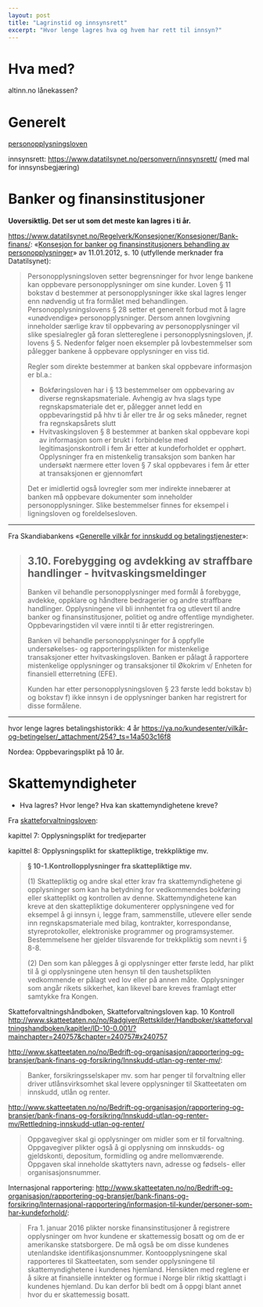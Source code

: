 ```yaml
---
layout: post
title: "Lagrinstid og innsynsrett"
excerpt: "Hvor lenge lagres hva og hvem har rett til innsyn?"
---
```


# Hva med?

altinn.no
lånekassen?

# Generelt

[personopplysningsloven](https://lovdata.no/dokument/NL/lov/2000-04-14-31)

innsynsrett: https://www.datatilsynet.no/personvern/innsynsrett/ (med mal for innsynsbegjæring)


# Banker og finansinstitusjoner

**Uoversiktlig. Det ser ut som det meste kan lagres i ti år.**

<https://www.datatilsynet.no/Regelverk/Konsesjoner/Konsesjoner/Bank-finans/>: «[Konsesjon for banker og finansinstitusjoners behandling av personopplysninger](https://www.datatilsynet.no/globalassets/global/05_regelverk/konsesjoner/bankkonsesjonen.pdf)» av 11.01.2012, s. 10 (utfyllende merknader fra Datatilsynet):

> Personopplysningsloven setter begrensninger for hvor lenge bankene kan oppbevare personopplysninger om sine kunder. Loven § 11 bokstav d bestemmer at personopplysninger ikke skal lagres lenger enn nødvendig ut fra formålet med behandlingen. Personopplysningslovens § 28 setter et generelt forbud mot å lagre «unødvendige» personopplysninger.  Dersom annen lovgivning inneholder særlige krav til oppbevaring av personopplysninger vil slike spesialregler gå foran slettereglene i personopplysningsloven, jf. lovens § 5. Nedenfor følger noen eksempler på lovbestemmelser som pålegger bankene å oppbevare opplysninger en viss tid.
>
> Regler som direkte bestemmer at banken skal oppbevare informasjon er bl.a.:
>
> * Bokføringsloven har i § 13 bestemmelser om oppbevaring av diverse regnskapsmateriale. Avhengig av hva slags type regnskapsmateriale det er, pålegger annet ledd en oppbevaringstid på hhv ti år eller tre år og seks måneder, regnet fra regnskapsårets slutt
> * Hvitvaskingsloven § 8 bestemmer at banken skal oppbevare kopi av informasjon som er brukt i forbindelse med legitimasjonskontroll i fem år etter at kundeforholdet er opphørt. Opplysninger fra en mistenkelig transaksjon som banken har undersøkt nærmere etter loven § 7 skal oppbevares i fem år etter at transaksjonen er gjennomført
>
> Det er imidlertid også lovregler som mer indirekte innebærer at banken må oppbevare dokumenter som inneholder personopplysninger. Slike bestemmelser finnes for eksempel i ligningsloven og foreldelsesloven.

* * *

Fra Skandiabankens «[Generelle vilkår for innskudd og betalingstjenester](https://skandiabanken.no/compliance/generelle-vilkar-for-innskudd-og-betalingstjenester/?id=519)»:

> ## 3.10. Forebygging og avdekking av straffbare handlinger - hvitvaskingsmeldinger
>
> Banken vil behandle personopplysninger med formål å forebygge, avdekke, oppklare og håndtere bedragerier og andre straffbare handlinger. Opplysningene vil bli innhentet fra og utlevert til andre banker og finansinstitusjoner, politiet og andre offentlige myndigheter. Oppbevaringstiden vil være inntil ti år etter registreringen.
>
> Banken vil behandle personopplysninger for å oppfylle undersøkelses- og rapporteringsplikten for mistenkelige transaksjoner etter hvitvaskingsloven. Banken er pålagt å rapportere mistenkelige opplysninger og transaksjoner til Økokrim v/ Enheten for finansiell etterretning (EFE).
>
> Kunden har etter personopplysningsloven § 23 første ledd bokstav b) og bokstav f) ikke innsyn i de opplysninger banken har registrert for disse formålene.


* * *

hvor lenge lagres betalingshistorikk: 4 år
<https://ya.no/kundesenter/vilkår-og-betingelser/_attachment/254?_ts=14a503c16f8>

Nordea: Oppbevaringsplikt på 10 år.


# Skattemyndigheter

* Hva lagres? Hvor lenge? Hva kan skattemyndighetene kreve?

Fra [skatteforvaltningsloven](https://lovdata.no/dokument/NL/lov/2016-05-27-14):

kapittel 7: Opplysningsplikt for tredjeparter

kapittel 8: Opplysningsplikt for skattepliktige, trekkpliktige mv.

> **§ 10-1.Kontrollopplysninger fra skattepliktige mv.**
>
> (1) Skattepliktig og andre skal etter krav fra skattemyndighetene gi opplysninger som kan ha betydning for vedkommendes bokføring eller skatteplikt og kontrollen av denne. Skattemyndighetene kan kreve at den skattepliktige dokumenterer opplysningene ved for eksempel å gi innsyn i, legge fram, sammenstille, utlevere eller sende inn regnskapsmateriale med bilag, kontrakter, korrespondanse, styreprotokoller, elektroniske programmer og programsystemer. Bestemmelsene her gjelder tilsvarende for trekkpliktig som nevnt i § 8-8.
>
> (2) Den som kan pålegges å gi opplysninger etter første ledd, har plikt til å gi opplysningene uten hensyn til den taushetsplikten vedkommende er pålagt ved lov eller på annen måte. Opplysninger som angår rikets sikkerhet, kan likevel bare kreves framlagt etter samtykke fra Kongen.

Skatteforvaltningshåndboken, Skatteforvaltningsloven kap. 10 Kontroll
<http://www.skatteetaten.no/no/Radgiver/Rettskilder/Handboker/skatteforvaltningshandboken/kapitler/ID-10-0.001/?mainchapter=240757&chapter=240757#x240757>


<http://www.skatteetaten.no/no/Bedrift-og-organisasjon/rapportering-og-bransjer/bank-finans-og-forsikring/Innskudd-utlan-og-renter-mv/>:

> Banker, forsikringsselskaper mv. som har penger til forvaltning eller driver utlånsvirksomhet skal levere opplysninger til Skatteetaten om innskudd, utlån og renter.

<http://www.skatteetaten.no/no/Bedrift-og-organisasjon/rapportering-og-bransjer/bank-finans-og-forsikring/Innskudd-utlan-og-renter-mv/Rettledning-innskudd-utlan-og-renter/>

> Oppgavegiver skal gi opplysninger om midler som er til forvaltning. Oppgavegiver plikter også å gi opplysning om innskudds- og gjeldskonti, depositum, formidling og andre mellomværende. Oppgaven skal inneholde skattyters navn, adresse og fødsels- eller organisasjonsnummer.

Internasjonal rapportering: <http://www.skatteetaten.no/no/Bedrift-og-organisasjon/rapportering-og-bransjer/bank-finans-og-forsikring/Internasjonal-rapportering/informasjon-til-kunder/personer-som-har-kundeforhold/>:

> Fra 1. januar 2016 plikter norske finansinstitusjoner å registrere opplysninger om hvor kundene er skattemessig bosatt og om de er amerikanske statsborgere. De må også be om disse kundenes utenlandske identifikasjonsnummer. Kontoopplysningene skal rapporteres til Skatteetaten, som sender opplysningene til skattemyndighetene i kundenes hjemland. Hensikten med reglene er å sikre at finansielle inntekter og formue i Norge blir riktig skattlagt i kundenes hjemland. Du kan derfor bli bedt om å oppgi blant annet hvor du er skattemessig bosatt.
